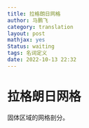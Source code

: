 ```yaml
---
title: 拉格朗日网格
author: 马鹏飞
category: translation
layout: post
mathjax: yes
Status: waiting
tags: 名词定义
date: 2022-10-13 22:32
---
```

# 拉格朗日网格

固体区域的网格剖分。
